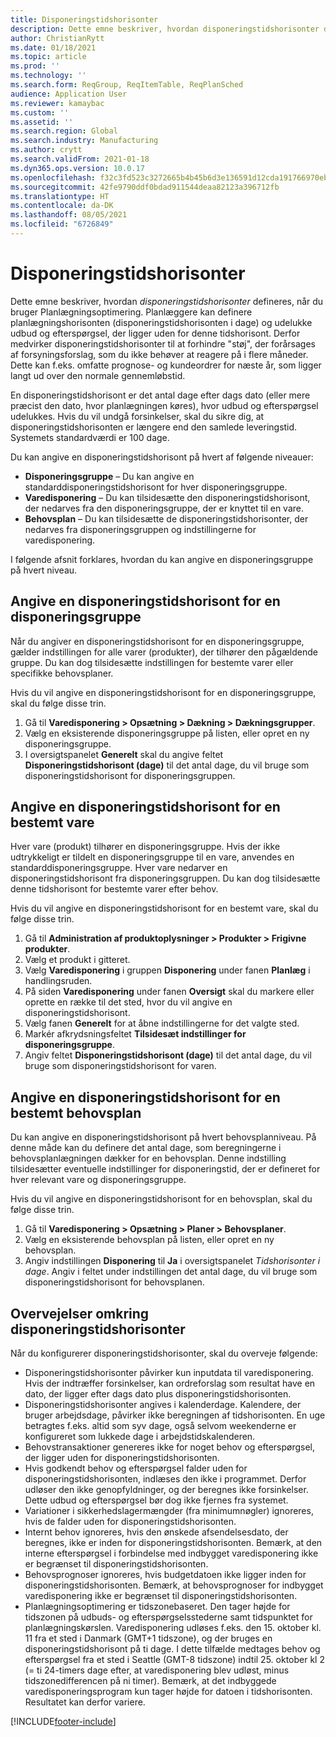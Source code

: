 ```yaml
---
title: Disponeringstidshorisonter
description: Dette emne beskriver, hvordan disponeringstidshorisonter defineres, når du bruger Planlægningsoptimering. En disponeringstidshorisont angiver planlægningshorisonten og -grænsen.
author: ChristianRytt
ms.date: 01/18/2021
ms.topic: article
ms.prod: ''
ms.technology: ''
ms.search.form: ReqGroup, ReqItemTable, ReqPlanSched
audience: Application User
ms.reviewer: kamaybac
ms.custom: ''
ms.assetid: ''
ms.search.region: Global
ms.search.industry: Manufacturing
ms.author: crytt
ms.search.validFrom: 2021-01-18
ms.dyn365.ops.version: 10.0.17
ms.openlocfilehash: f32c3fd523c3272665b4b45b6d3e136591d12cda191766970ebfaf74b81f0558
ms.sourcegitcommit: 42fe9790ddf0bdad911544deaa82123a396712fb
ms.translationtype: HT
ms.contentlocale: da-DK
ms.lasthandoff: 08/05/2021
ms.locfileid: "6726849"
---
```

# <a name="coverage-time-fences"></a>Disponeringstidshorisonter

Dette emne beskriver, hvordan *disponeringstidshorisonter* defineres, når du bruger Planlægningsoptimering. Planlæggere kan definere planlægningshorisonten (disponeringstidshorisonten i dage) og udelukke udbud og efterspørgsel, der ligger uden for denne tidshorisont. Derfor medvirker disponeringstidshorisonter til at forhindre "støj", der forårsages af forsyningsforslag, som du ikke behøver at reagere på i flere måneder. Dette kan f.eks. omfatte prognose- og kundeordrer for næste år, som ligger langt ud over den normale gennemløbstid.

En disponeringstidshorisont er det antal dage efter dags dato (eller mere præcist den dato, hvor planlægningen køres), hvor udbud og efterspørgsel udelukkes. Hvis du vil undgå forsinkelser, skal du sikre dig, at disponeringstidshorisonten er længere end den samlede leveringstid. Systemets standardværdi er 100 dage.

Du kan angive en disponeringstidshorisont på hvert af følgende niveauer:

- **Disponeringsgruppe** – Du kan angive en standarddisponeringstidshorisont for hver disponeringsgruppe.
- **Varedisponering** – Du kan tilsidesætte den disponeringstidshorisont, der nedarves fra den disponeringsgruppe, der er knyttet til en vare.
- **Behovsplan** – Du kan tilsidesætte de disponeringstidshorisonter, der nedarves fra disponeringsgruppen og indstillingerne for varedisponering.

I følgende afsnit forklares, hvordan du kan angive en disponeringsgruppe på hvert niveau.

## <a name="set-a-coverage-time-fence-for-a-coverage-group"></a>Angive en disponeringstidshorisont for en disponeringsgruppe

Når du angiver en disponeringstidshorisont for en disponeringsgruppe, gælder indstillingen for alle varer (produkter), der tilhører den pågældende gruppe. Du kan dog tilsidesætte indstillingen for bestemte varer eller specifikke behovsplaner.

Hvis du vil angive en disponeringstidshorisont for en disponeringsgruppe, skal du følge disse trin.

1. Gå til **Varedisponering \> Opsætning \> Dækning \> Dækningsgrupper**.
1. Vælg en eksisterende disponeringsgruppe på listen, eller opret en ny disponeringsgruppe.
1. I oversigtspanelet **Generelt** skal du angive feltet **Disponeringstidshorisont (dage)** til det antal dage, du vil bruge som disponeringstidshorisont for disponeringsgruppen.

## <a name="set-a-coverage-time-fence-for-a-specific-item"></a>Angive en disponeringstidshorisont for en bestemt vare

Hver vare (produkt) tilhører en disponeringsgruppe. Hvis der ikke udtrykkeligt er tildelt en disponeringsgruppe til en vare, anvendes en standarddisponeringsgruppe. Hver vare nedarver en disponeringstidshorisont fra disponeringsgruppen. Du kan dog tilsidesætte denne tidshorisont for bestemte varer efter behov.

Hvis du vil angive en disponeringstidshorisont for en bestemt vare, skal du følge disse trin.

1. Gå til **Administration af produktoplysninger \> Produkter \> Frigivne produkter**.
1. Vælg et produkt i gitteret.
1. Vælg **Varedisponering** i gruppen **Disponering** under fanen **Planlæg** i handlingsruden.
1. På siden **Varedisponering** under fanen **Oversigt** skal du markere eller oprette en række til det sted, hvor du vil angive en disponeringstidshorisont.
1. Vælg fanen **Generelt** for at åbne indstillingerne for det valgte sted.
1. Markér afkrydsningsfeltet **Tilsidesæt indstillinger for disponeringsgruppe**.
1. Angiv feltet **Disponeringstidshorisont (dage)** til det antal dage, du vil bruge som disponeringstidshorisont for varen.

## <a name="set-a-coverage-time-fence-for-a-specific-master-plan"></a>Angive en disponeringstidshorisont for en bestemt behovsplan

Du kan angive en disponeringstidshorisont på hvert behovsplanniveau. På denne måde kan du definere det antal dage, som beregningerne i behovsplanlægningen dækker for en behovsplan. Denne indstilling tilsidesætter eventuelle indstillinger for disponeringstid, der er defineret for hver relevant vare og disponeringsgruppe.

Hvis du vil angive en disponeringstidshorisont for en behovsplan, skal du følge disse trin.

1. Gå til **Varedisponering \> Opsætning \> Planer \> Behovsplaner**.
1. Vælg en eksisterende behovsplan på listen, eller opret en ny behovsplan.
1. Angiv indstillingen **Disponering** til **Ja** i oversigtspanelet *Tidshorisonter i dage*. Angiv i feltet under indstillingen det antal dage, du vil bruge som disponeringstidshorisont for behovsplanen.

## <a name="considerations-for-coverage-time-fences"></a>Overvejelser omkring disponeringstidshorisonter

Når du konfigurerer disponeringstidshorisonter, skal du overveje følgende:

- Disponeringstidshorisonter påvirker kun inputdata til varedisponering. Hvis der indtræffer forsinkelser, kan ordreforslag som resultat have en dato, der ligger efter dags dato plus disponeringstidshorisonten.
- Disponeringstidshorisonter angives i kalenderdage. Kalendere, der bruger arbejdsdage, påvirker ikke beregningen af tidshorisonten. En uge betragtes f.eks. altid som syv dage, også selvom weekenderne er konfigureret som lukkede dage i arbejdstidskalenderen.
- Behovstransaktioner genereres ikke for noget behov og efterspørgsel, der ligger uden for disponeringstidshorisonten.
- Hvis godkendt behov og efterspørgsel falder uden for disponeringstidshorisonten, indlæses den ikke i programmet. Derfor udløser den ikke genopfyldninger, og der beregnes ikke forsinkelser. Dette udbud og efterspørgsel bør dog ikke fjernes fra systemet.
- Variationer i sikkerhedslagermængder (fra minimumnøgler) ignoreres, hvis de falder uden for disponeringstidshorisonten.
- Internt behov ignoreres, hvis den ønskede afsendelsesdato, der beregnes, ikke er inden for disponeringstidshorisonten. Bemærk, at den interne efterspørgsel i forbindelse med indbygget varedisponering ikke er begrænset til disponeringstidshorisonten.
- Behovsprognoser ignoreres, hvis budgetdatoen ikke ligger inden for disponeringstidshorisonten. Bemærk, at behovsprognoser for indbygget varedisponering ikke er begrænset til disponeringstidshorisonten.
- Planlægningsoptimering er tidszonebaseret. Den tager højde for tidszonen på udbuds- og efterspørgselsstederne samt tidspunktet for planlægningskørslen. Varedisponering udløses f.eks. den 15. oktober kl. 11 fra et sted i Danmark (GMT+1 tidszone), og der bruges en disponeringstidshorisont på ti dage. I dette tilfælde medtages behov og efterspørgsel fra et sted i Seattle (GMT-8 tidszone) indtil 25. oktober kl 2 (= ti 24-timers dage efter, at varedisponering blev udløst, minus tidszonedifferencen på ni timer). Bemærk, at det indbyggede varedisponeringsprogram kun tager højde for datoen i tidshorisonten. Resultatet kan derfor variere.


[!INCLUDE[footer-include](../../../includes/footer-banner.md)]